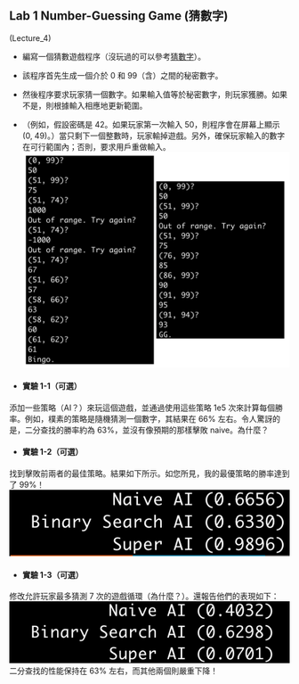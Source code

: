 ## Lab 1 Number-Guessing Game (猜數字)
  (Lecture_4)
  - 編寫一個猜數遊戲程序（沒玩過的可以參考[猜數字](https://www.funbrain.com/games/guess-the-number)）。
  - 該程序首先生成一個介於 0 和 99（含）之間的秘密數字。
  - 然後程序要求玩家猜一個數字。如果輸入值等於秘密數字，則玩家獲勝。如果不是，則根據輸入相應地更新範圍。
  - （例如，假設密碼是 42。如果玩家第一次輸入 50，則程序會在屏幕上顯示 (0, 49)。）當只剩下一個整數時，玩家輸掉遊戲。另外，確保玩家輸入的數字在可行範圍內；否則，要求用戶重做輸入。
  ![image_programming_lab1_1](./image/image_programming_lab1_1.png)

  - #### 實驗 1-1（可選）
  添加一些策略（AI？）來玩這個遊戲，並通過使用這些策略 1e5 次來計算每個勝率。例如，樸素的策略是隨機猜測一個數字，其結果在 66% 左右。令人驚訝的是，二分查找的勝率約為 63%，並沒有像預期的那樣擊敗 naive。為什麼？

  - #### 實驗 1-2（可選）
  找到擊敗前兩者的最佳策略。結果如下所示。如您所見，我的最優策略的勝率達到了 99%！
  ![image_programming_lab1_2](./image/image_programming_lab1_2.png)

  - #### 實驗 1-3（可選）
  修改允許玩家最多猜測 7 次的遊戲循環（為什麼？）。還報告他們的表現如下：
  ![image_programming_lab1_3](./image/image_programming_lab1_3.png)
  二分查找的性能保持在 63% 左右，而其他兩個則嚴重下降！